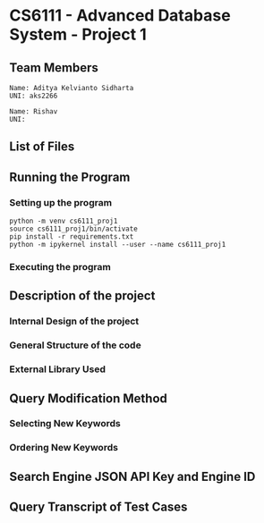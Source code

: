 # CS6111 - Advanced Database System - Project 1

## Team Members
```
Name: Aditya Kelvianto Sidharta
UNI: aks2266
```

```
Name: Rishav
UNI:
```

## List of Files



## Running the Program

### Setting up the program
```
python -m venv cs6111_proj1
source cs6111_proj1/bin/activate
pip install -r requirements.txt
python -m ipykernel install --user --name cs6111_proj1
```

### Executing the program


## Description of the project

### Internal Design of the project

### General Structure of the code

### External Library Used

## Query Modification Method

### Selecting New Keywords

### Ordering New Keywords

## Search Engine JSON API Key and Engine ID

## Query Transcript of Test Cases
